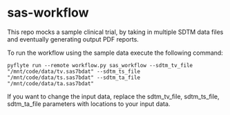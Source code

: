 # sas-workflow

This repo mocks a sample clinical trial, by taking in multiple SDTM data files and eventually generating output PDF reports.

To run the workflow using the sample data execute the following command: 

```
pyflyte run --remote workflow.py sas_workflow --sdtm_tv_file "/mnt/code/data/tv.sas7bdat" --sdtm_ts_file "/mnt/code/data/ts.sas7bdat" --sdtm_ta_file "/mnt/code/data/ta.sas7bdat"
```

If you want to change the input data, replace the sdtm_tv_file, sdtm_ts_file, sdtm_ta_file parameters with locations to your input data.